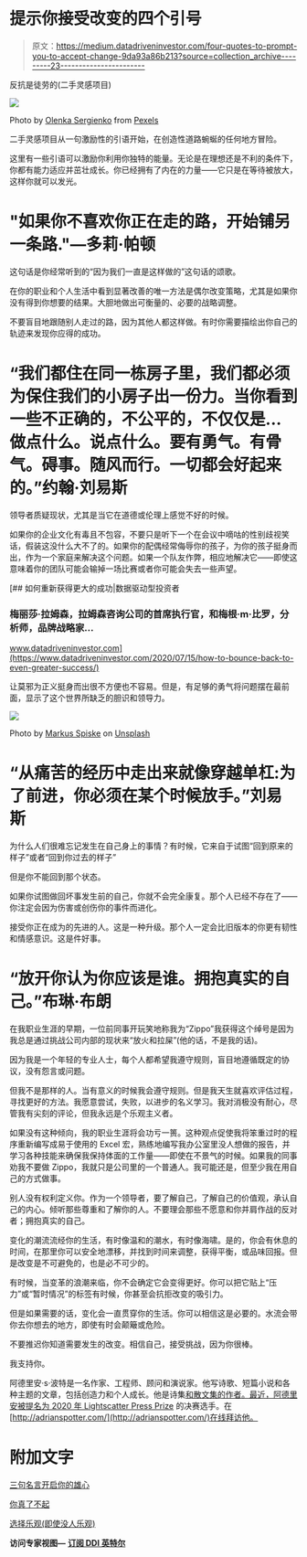 # 提示你接受改变的四个引号

> 原文：<https://medium.datadriveninvestor.com/four-quotes-to-prompt-you-to-accept-change-9da93a86b213?source=collection_archive---------23----------------------->

反抗是徒劳的(二手灵感项目)

![](img/cb0396a0e82a8ea4b0a35432f9b1a1d7.png)

Photo by [Olenka Sergienko](https://www.pexels.com/@olenkasergienko?utm_content=attributionCopyText&utm_medium=referral&utm_source=pexels) from [Pexels](https://www.pexels.com/photo/close-up-photo-of-black-ceramic-mug-3806690/?utm_content=attributionCopyText&utm_medium=referral&utm_source=pexels)

二手灵感项目从一句激励性的引语开始，在创造性道路蜿蜒的任何地方冒险。

这里有一些引语可以激励你利用你独特的能量。无论是在理想还是不利的条件下，你都有能力适应并茁壮成长。你已经拥有了内在的力量——它只是在等待被放大，这样你就可以发光。

# "如果你不喜欢你正在走的路，开始铺另一条路."—多莉·帕顿

这句话是你经常听到的“因为我们一直是这样做的”这句话的颂歌。

在你的职业和个人生活中看到显著改善的唯一方法是偶尔改变策略，尤其是如果你没有得到你想要的结果。大胆地做出可衡量的、必要的战略调整。

不要盲目地跟随别人走过的路，因为其他人都这样做。有时你需要描绘出你自己的轨迹来发现你应得的成功。

# “我们都住在同一栋房子里，我们都必须为保住我们的小房子出一份力。当你看到一些不正确的，不公平的，不仅仅是…做点什么。说点什么。要有勇气。有骨气。碍事。随风而行。一切都会好起来的。”约翰·刘易斯

领导者质疑现状，尤其是当它在道德或伦理上感觉不好的时候。

如果你的企业文化有毒且不包容，不要只是听下一个在会议中嘀咕的性别歧视笑话，假装这没什么大不了的。如果你的配偶经常侮辱你的孩子，为你的孩子挺身而出，作为一个家庭来解决这个问题。如果一个队友作弊，相应地解决它——即使这意味着你的团队可能会输掉一场比赛或者你可能会失去一些声望。

[](https://www.datadriveninvestor.com/2020/07/15/how-to-bounce-back-to-even-greater-success/) [## 如何重新获得更大的成功|数据驱动型投资者

### 梅丽莎·拉姆森，拉姆森咨询公司的首席执行官，和梅根·m·比罗，分析师，品牌战略家…

www.datadriveninvestor.com](https://www.datadriveninvestor.com/2020/07/15/how-to-bounce-back-to-even-greater-success/) 

让莫邪为正义挺身而出很不方便也不容易。但是，有足够的勇气将问题摆在最前面，显示了这个世界所缺乏的胆识和领导力。

![](img/1709c176d86420cd9fd5a015d157e09c.png)

Photo by [Markus Spiske](https://unsplash.com/@markusspiske?utm_source=unsplash&utm_medium=referral&utm_content=creditCopyText) on [Unsplash](https://unsplash.com/s/photos/change?utm_source=unsplash&utm_medium=referral&utm_content=creditCopyText)

# “从痛苦的经历中走出来就像穿越单杠:为了前进，你必须在某个时候放手。”刘易斯

为什么人们很难忘记发生在自己身上的事情？有时候，它来自于试图“回到原来的样子”或者“回到你过去的样子”

但是你不能回到那个状态。

如果你试图做回坏事发生前的自己，你就不会完全康复。那个人已经不存在了——你注定会因为伤害或创伤你的事件而进化。

接受你正在成为的先进的人。这是一种升级。那个人一定会比旧版本的你更有韧性和情感意识。这是件好事。

# “放开你认为你应该是谁。拥抱真实的自己。”布琳·布朗

在我职业生涯的早期，一位前同事开玩笑地称我为“Zippo”我获得这个绰号是因为我总是通过挑战公司内部的现状来“放火和拉屎”(他的话，不是我的话)。

因为我是一个年轻的专业人士，每个人都希望我遵守规则，盲目地遵循既定的协议，没有怨言或问题。

但我不是那样的人。当有意义的时候我会遵守规则。但是我天生就喜欢评估过程，寻找更好的方法。我愿意尝试，失败，以进步的名义学习。我对消极没有耐心，尽管我有尖刻的评论，但我永远是个乐观主义者。

如果没有这种倾向，我的职业生涯将会功亏一篑。这种观点促使我将笨重过时的程序重新编写成易于使用的 Excel 宏，熟练地编写我办公室里没人想做的报告，并学习各种技能来确保我保持体面的工作量——即使在不景气的时候。如果我的同事劝我不要做 Zippo，我就只是公司里的一个普通人。我可能还是，但至少我在用自己的方式做事。

别人没有权利定义你。作为一个领导者，要了解自己，了解自己的价值观，承认自己的内心。倾听那些尊重和了解你的人。不要理会那些不愿意和你并肩作战的反对者；拥抱真实的自己。

变化的潮流流经你的生活，有时像温和的潮水，有时像海啸。是的，你会有休息的时间，在那里你可以安全地漂移，并找到时间来调整，获得平衡，或品味回报。但是改变是不可避免的，也是必不可少的。

有时候，当变革的浪潮来临，你不会确定它会变得更好。你可以把它贴上“压力”或“暂时情况”的标签有时候，你甚至会抗拒改变的吸引力。

但是如果需要的话，变化会一直贯穿你的生活。你可以相信这是必要的。水流会带你去你想去的地方，即使有时会颠簸或危险。

不要推迟你知道需要发生的改变。相信自己，接受挑战，因为你很棒。

我支持你。

阿德里安·s·波特是一名作家、工程师、顾问和演说家。他写诗歌、短篇小说和各种主题的文章，包括创造力和个人成长。他是诗集[和散文集](https://www.amazon.com/Everything-Wrong-Feels-Adrian-Potter/dp/109519061X/ref=sr_1_4?qid=1560264651&refinements=p_27%3AAdrian+S.+Potter&s=books&sr=1-4&text=Adrian+S.+Potter)[的作者。最近，阿德里安被提名为 2020 年 Lightscatter Press Prize](https://e2857002-6118-41be-9746-64261e36cacb.filesusr.com/ugd/21d2c2_03522f10c7c84340a05a8d03a97e1642.pdf) 的决赛选手。在[http://adrianspotter.com/](http://adrianspotter.com/)在线拜访他。

# 附加文字

[三句名言开启你的雄心](https://medium.com/datadriveninvestor/three-quotes-to-jump-start-your-ambition-e59dc4424e60?source=friends_link&sk=1aa2ece82ddde2e40bcafedf3a7e3bc0)

[你真了不起](https://medium.com/datadriveninvestor/you-are-amazing-274651127432?source=friends_link&sk=34312c5fa72f2109d6031c2a4b7c2e4c)

[选择乐观(即使没人乐观)](https://medium.com/datadriveninvestor/choose-optimism-even-when-nobody-else-is-6e41c467c7b9?source=friends_link&sk=e5d927fb83b6298c8f82f2fe28840729)

**访问专家视图—** [**订阅 DDI 英特尔**](https://datadriveninvestor.com/ddi-intel)